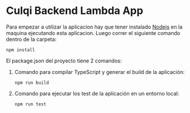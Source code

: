 # Culqi Backend Lambda App

Para empezar a utilizar la aplicacion hay que tener instalado [Nodejs](https://nodejs.org/en) en la maquina ejecutando esta aplicacion. Luego correr el siguiente comando dentro de la carpeta:

```
npm install
```

El package.json del proyecto tiene 2 comandos:

1. Comando para compilar TypeScript y generar el build de la aplicación:
   ```
   npm run build
   ```
2. Comando para ejecutar los test de la aplicación en un entorno local:
   ```
   npm run test
   ```

